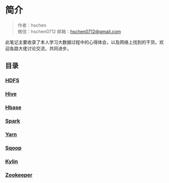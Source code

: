 # 简介

> 作者：hschen  
> 微信：hschen0712
> 邮箱：hschen0712@gmail.com

此笔记主要收录了本人学习大数据过程中的心得体会，以及网络上找到的干货。欢迎各路大佬讨论交流，共同进步。

## 目录

### [HDFS](hdfs)

### [Hive](hive)

### [Hbase](hbase)

### [Spark](spark)

### [Yarn](yarn)

### [Sqoop](sqoop)

### [Kylin](kylin)

### [Zookeeper](zk)
